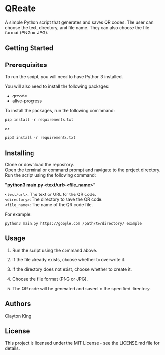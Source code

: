 # QReate

A simple Python script that generates and saves QR codes. The user can choose the text, directory, and file name. They can also choose the file format (PNG or JPG).

## Getting Started

## **Prerequisites**

To run the script, you will need to have Python 3 installed.

You will also need to install the following packages:

- qrcode
- alive-progress

To install the packages, run the following commmand:

`pip install -r requirements.txt`

or

`pip3 install -r requirements.txt`

## **Installing**

Clone or download the repository.\
Open the terminal or command prompt and navigate to the project directory.\
Run the script using the following command:

**"python3 main.py <text/url> <directory> <file_name>"**

`<text/url>`: The text or URL for the QR code.\
`<directory>`: The directory to save the QR code.\
`<file_name>`: The name of the QR code file.

For example:

`python3 main.py https://google.com /path/to/directory/ example`

## **Usage**

1. Run the script using the command above.

2. If the file already exists, choose whether to overwrite it.

3. If the directory does not exist, choose whether to create it.

4. Choose the file format (PNG or JPG).

5. The QR code will be generated and saved to the specified directory.

## Authors

Clayton King

## License

This project is licensed under the MIT License - see the LICENSE.md file for details.

